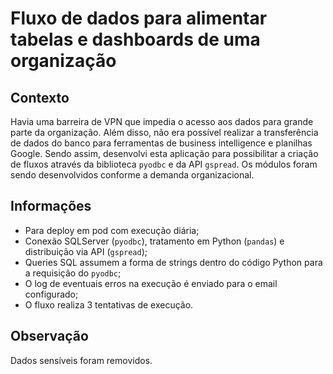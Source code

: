 # Fluxo de dados para alimentar tabelas e dashboards de uma organização

## Contexto
Havia uma barreira de VPN que impedia o acesso aos dados para grande parte da organização. Além disso, não era possível realizar a transferência de dados do banco para ferramentas de business intelligence e planilhas Google. Sendo assim, desenvolvi esta aplicação para possibilitar a criação de fluxos através da biblioteca `pyodbc` e da API `gspread`. Os módulos foram sendo desenvolvidos conforme a demanda organizacional.

## Informações
- Para deploy em pod com execução diária;
- Conexão SQLServer (`pyodbc`), tratamento em Python (`pandas`) e distribuição via API (`gspread`);
- Queries SQL assumem a forma de strings dentro do código Python para a requisição do `pyodbc`;
- O log de eventuais erros na execução é enviado para o email configurado;
- O fluxo realiza 3 tentativas de execução.

## Observação
Dados sensíveis foram removidos.

